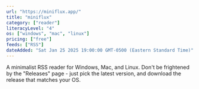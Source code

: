 ```yaml
---
url: "https://miniflux.app/"
title: "miniflux"
category: ["reader"]
literacyLevel: "4"
os: ["windows", "mac", "linux"]
pricing: ["free"]
feeds: ["RSS"]
dateAdded: "Sat Jan 25 2025 19:00:00 GMT-0500 (Eastern Standard Time)"
---
```


A minimalist RSS reader for Windows, Mac, and Linux. Don't be frightened by the "Releases" page - just pick the latest version, and download the release that matches your OS.